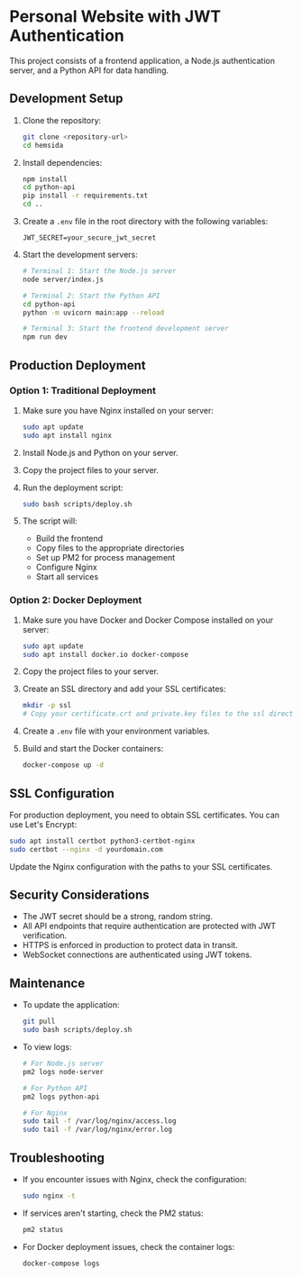 # Personal Website with JWT Authentication

This project consists of a frontend application, a Node.js authentication server, and a Python API for data handling.

## Development Setup

1. Clone the repository:
   ```bash
   git clone <repository-url>
   cd hemsida
   ```

2. Install dependencies:
   ```bash
   npm install
   cd python-api
   pip install -r requirements.txt
   cd ..
   ```

3. Create a `.env` file in the root directory with the following variables:
   ```
   JWT_SECRET=your_secure_jwt_secret
   ```

4. Start the development servers:
   ```bash
   # Terminal 1: Start the Node.js server
   node server/index.js
   
   # Terminal 2: Start the Python API
   cd python-api
   python -m uvicorn main:app --reload
   
   # Terminal 3: Start the frontend development server
   npm run dev
   ```

## Production Deployment

### Option 1: Traditional Deployment

1. Make sure you have Nginx installed on your server:
   ```bash
   sudo apt update
   sudo apt install nginx
   ```

2. Install Node.js and Python on your server.

3. Copy the project files to your server.

4. Run the deployment script:
   ```bash
   sudo bash scripts/deploy.sh
   ```

5. The script will:
   - Build the frontend
   - Copy files to the appropriate directories
   - Set up PM2 for process management
   - Configure Nginx
   - Start all services

### Option 2: Docker Deployment

1. Make sure you have Docker and Docker Compose installed on your server:
   ```bash
   sudo apt update
   sudo apt install docker.io docker-compose
   ```

2. Copy the project files to your server.

3. Create an SSL directory and add your SSL certificates:
   ```bash
   mkdir -p ssl
   # Copy your certificate.crt and private.key files to the ssl directory
   ```

4. Create a `.env` file with your environment variables.

5. Build and start the Docker containers:
   ```bash
   docker-compose up -d
   ```

## SSL Configuration

For production deployment, you need to obtain SSL certificates. You can use Let's Encrypt:

```bash
sudo apt install certbot python3-certbot-nginx
sudo certbot --nginx -d yourdomain.com
```

Update the Nginx configuration with the paths to your SSL certificates.

## Security Considerations

- The JWT secret should be a strong, random string.
- All API endpoints that require authentication are protected with JWT verification.
- HTTPS is enforced in production to protect data in transit.
- WebSocket connections are authenticated using JWT tokens.

## Maintenance

- To update the application:
  ```bash
  git pull
  sudo bash scripts/deploy.sh
  ```

- To view logs:
  ```bash
  # For Node.js server
  pm2 logs node-server
  
  # For Python API
  pm2 logs python-api
  
  # For Nginx
  sudo tail -f /var/log/nginx/access.log
  sudo tail -f /var/log/nginx/error.log
  ```

## Troubleshooting

- If you encounter issues with Nginx, check the configuration:
  ```bash
  sudo nginx -t
  ```

- If services aren't starting, check the PM2 status:
  ```bash
  pm2 status
  ```

- For Docker deployment issues, check the container logs:
  ```bash
  docker-compose logs
  ```



